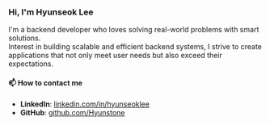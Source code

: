 ### Hi, I'm Hyunseok Lee

I'm a backend developer who loves solving real-world problems with smart solutions.<br>
Interest in building scalable and efficient backend systems, I strive to create applications that not only meet user needs but also exceed their expectations.

#### 📫 How to contact me
- **LinkedIn**: [linkedin.com/in/hyunseoklee](https://www.linkedin.com/in/hyunseok-lee-b994b2298/)
- **GitHub**: [github.com/Hyunstone](https://github.com/Hyunstone/Hyunstone)
